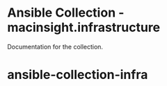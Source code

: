 # Ansible Collection - macinsight.infrastructure

Documentation for the collection.
# ansible-collection-infra
